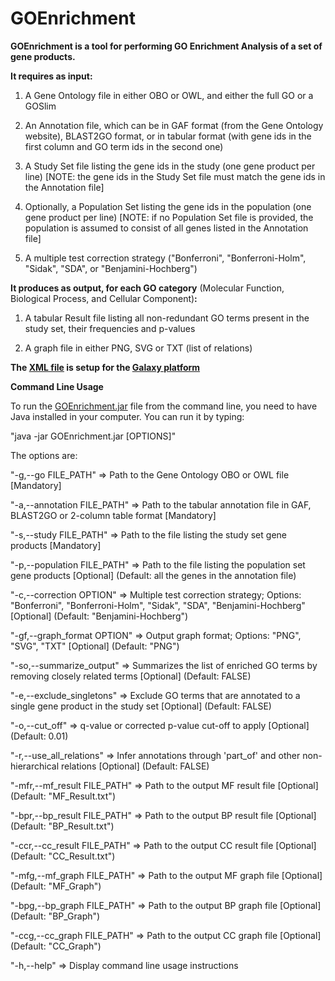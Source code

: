 # GOEnrichment

<b>GOEnrichment is a tool for performing GO Enrichment Analysis of a set of gene products.</b>

<b>It requires as input:</b>

1) A Gene Ontology file in either OBO or OWL, and either the full GO or a GOSlim

2) An Annotation file, which can be in GAF format (from the Gene Ontology website),
   BLAST2GO format, or in tabular format (with gene ids in the first column and GO term ids in the second one)

3) A Study Set file listing the gene ids in the study (one gene product per line)
   [NOTE: the gene ids in the Study Set file must match the gene ids in the Annotation file]

4) Optionally, a Population Set listing the gene ids in the population (one gene product per line)
   [NOTE: if no Population Set file is provided, the population is assumed to consist of all genes listed in
   the Annotation file]

5) A multiple test correction strategy ("Bonferroni", "Bonferroni-Holm", "Sidak", "SDA", or "Benjamini-Hochberg")

<b>It produces as output, for each GO category</b> (Molecular Function, Biological Process, and Cellular Component)<b>:</b>

1) A tabular Result file listing all non-redundant GO terms present in the study set, their frequencies and p-values

2) A graph file in either PNG, SVG or TXT (list of relations)

<b>The [XML file](https://github.com/DanFaria/GOEnrichment/blob/master/goenrichment.xml) is setup for the [Galaxy platform](https://usegalaxy.org/)</b>


<b>Command Line Usage</b>

To run the [GOEnrichment.jar](https://github.com/DanFaria/GOEnrichment/releases/download/v2.0/GOEnrichment.jar) file from the command line, you need to have Java installed in your computer. You can run it by typing:

"java -jar GOEnrichment.jar [OPTIONS]"

The options are:

"-g,--go FILE_PATH" => Path to the Gene Ontology OBO or OWL file [Mandatory]

"-a,--annotation FILE_PATH" => Path to the tabular annotation file in GAF, BLAST2GO or 2-column table format [Mandatory]

"-s,--study FILE_PATH" => Path to the file listing the study set gene products [Mandatory]

"-p,--population FILE_PATH" => Path to the file listing the population set gene products [Optional] (Default: all the genes in the annotation file)

"-c,--correction OPTION" => Multiple test correction strategy; Options: "Bonferroni", "Bonferroni-Holm", "Sidak", "SDA", "Benjamini-Hochberg" [Optional] (Default: "Benjamini-Hochberg")

"-gf,--graph_format OPTION" => Output graph format; Options: "PNG", "SVG", "TXT" [Optional] (Default: "PNG")

"-so,--summarize_output" => Summarizes the list of enriched GO terms by removing closely related terms [Optional] (Default: FALSE)

"-e,--exclude_singletons" => Exclude GO terms that are annotated to a single gene product in the study set [Optional] (Default: FALSE)

"-o,--cut_off" => q-value or corrected p-value cut-off to apply [Optional] (Default: 0.01)

"-r,--use_all_relations" => Infer annotations through 'part_of' and other non-hierarchical relations [Optional] (Default: FALSE)

"-mfr,--mf_result FILE_PATH" => Path to the output MF result file [Optional] (Default: "MF_Result.txt")

"-bpr,--bp_result FILE_PATH" => Path to the output BP result file [Optional] (Default: "BP_Result.txt")

"-ccr,--cc_result FILE_PATH" => Path to the output CC result file [Optional] (Default: "CC_Result.txt")

"-mfg,--mf_graph FILE_PATH" => Path to the output MF graph file [Optional] (Default: "MF_Graph")

"-bpg,--bp_graph FILE_PATH" => Path to the output BP graph file [Optional] (Default: "BP_Graph")

"-ccg,--cc_graph FILE_PATH" => Path to the output CC graph file [Optional] (Default: "CC_Graph")

"-h,--help" => Display command line usage instructions
